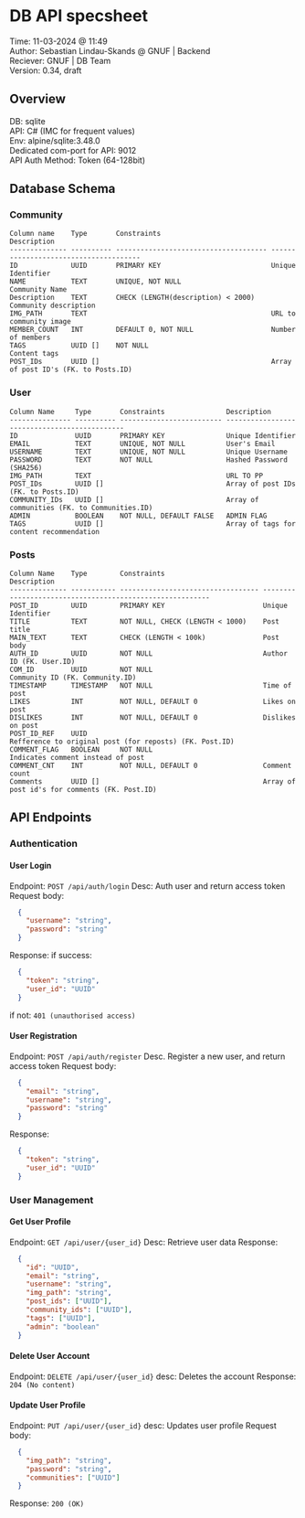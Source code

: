 # DB API specsheet
Time: 11-03-2024 @ 11:49  
Author: Sebastian Lindau-Skands @ GNUF | Backend  
Reciever: GNUF | DB Team  
Version: 0.34, draft  

## Overview
DB: sqlite  
API: C# (IMC for frequent values)  
Env: alpine/sqlite:3.48.0  
Dedicated com-port for API: 9012  
API Auth Method: Token (64-128bit)  

## Database Schema
  ### Community
  ```
  Column name    Type       Constraints                           Description
  -------------- ---------- ------------------------------------- --------------------------------------
  ID             UUID       PRIMARY KEY                           Unique Identifier
  NAME           TEXT       UNIQUE, NOT NULL                      Community Name
  Description    TEXT       CHECK (LENGTH(description) < 2000)    Community description
  IMG_PATH       TEXT                                             URL to community image
  MEMBER_COUNT   INT        DEFAULT 0, NOT NULL                   Number of members
  TAGS           UUID []    NOT NULL                              Content tags
  POST_IDs       UUID []                                          Array of post ID's (FK. to Posts.ID)
  ```

### User
  ```
  Column Name     Type       Constraints               Description
  --------------- ---------- ------------------------- ---------------------------------------------
  ID              UUID       PRIMARY KEY               Unique Identifier
  EMAIL           TEXT       UNIQUE, NOT NULL          User's Email
  USERNAME        TEXT       UNIQUE, NOT NULL          Unique Username
  PASSWORD        TEXT       NOT NULL                  Hashed Password (SHA256)
  IMG_PATH        TEXT                                 URL TO PP
  POST_IDs        UUID []                              Array of post IDs (FK. to Posts.ID)
  COMMUNITY_IDs   UUID []                              Array of communities (FK. to Communities.ID)
  ADMIN           BOOLEAN    NOT NULL, DEFAULT FALSE   ADMIN FLAG
  TAGS            UUID []                              Array of tags for content recommendation
  ```

### Posts
  ```
  Column Name    Type        Constraints                        Description
  -------------- ----------- ---------------------------------- ---------------------------------------------------------
  POST_ID        UUID        PRIMARY KEY                        Unique Identifier
  TITLE          TEXT        NOT NULL, CHECK (LENGTH < 1000)    Post title
  MAIN_TEXT      TEXT        CHECK (LENGTH < 100k)              Post body
  AUTH_ID        UUID        NOT NULL                           Author ID (FK. User.ID)
  COM_ID         UUID        NOT NULL                           Community ID (FK. Community.ID)
  TIMESTAMP      TIMESTAMP   NOT NULL                           Time of post
  LIKES          INT         NOT NULL, DEFAULT 0                Likes on post
  DISLIKES       INT         NOT NULL, DEFAULT 0                Dislikes on post
  POST_ID_REF    UUID                                           Refference to original post (for reposts) (FK. Post.ID)
  COMMENT_FLAG   BOOLEAN     NOT NULL                           Indicates comment instead of post
  COMMENT_CNT    INT         NOT NULL, DEFAULT 0                Comment count
  Comments       UUID []                                        Array of post id's for comments (FK. Post.ID)
  ```

## API Endpoints
### Authentication
#### User Login
Endpoint: `POST /api/auth/login`
Desc: Auth user and return access token
Request body:
  ```json
    {
      "username": "string",
      "password": "string"
    }
  ```
Response:
if success:
  ```json
    {
      "token": "string",
      "user_id": "UUID"
    }
  ```
if not:
  `401 (unauthorised access)`

#### User Registration
Endpoint: `POST /api/auth/register`
Desc. Register a new user, and return access token
Request body:
  ```json
    {
      "email": "string",
      "username": "string",
      "password": "string"
    }
  ```
Response:
  ```json
    {
      "token": "string",
      "user_id": "UUID"
    }
  ```
### User Management
#### Get User Profile
Endpoint: `GET /api/user/{user_id}`
Desc: Retrieve user data
Response:
```json
  {
    "id": "UUID",
    "email": "string",
    "username": "string",
    "img_path": "string",
    "post_ids": ["UUID"],
    "community_ids": ["UUID"],
    "tags": ["UUID"],
    "admin": "boolean"
  }
```
#### Delete User Account
Endpoint: `DELETE /api/user/{user_id}`
desc: Deletes the account
Response: `204 (No content)`

#### Update User Profile
Endpoint: `PUT /api/user/{user_id}`
desc: Updates user profile
Request body:
```json
  {
    "img_path": "string",
    "password": "string",
    "communities": ["UUID"]
  }
```
Response: `200 (OK)`

